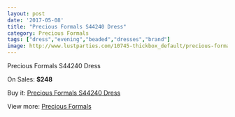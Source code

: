 ```yaml
---
layout: post
date: '2017-05-08'
title: "Precious Formals S44240 Dress"
category: Precious Formals
tags: ["dress","evening","beaded","dresses","brand"]
image: http://www.lustparties.com/10745-thickbox_default/precious-formals-s44240-dress.jpg
---
```

Precious Formals S44240 Dress

On Sales: **$248**
<a href="https://www.lustparties.com/en/precious-formals/3683-precious-formals-s44240-dress.html"><amp-img layout="responsive" width="600" height="600" src="//www.lustparties.com/10745-thickbox_default/precious-formals-s44240-dress.jpg" alt="Precious Formals S44240 Dress 0" /></a>

Buy it: [Precious Formals S44240 Dress](https://www.lustparties.com/en/precious-formals/3683-precious-formals-s44240-dress.html "Precious Formals S44240 Dress")

View more: [Precious Formals](https://www.lustparties.com/en/18-precious-formals "Precious Formals")